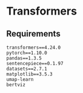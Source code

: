 # Transformers
## Requirements

```
transformers==4.24.0
pytorch==1.10.0
pandas==1.3.5
sentencepiece==0.1.97
datasets==2.7.1
matplotlib==3.5.3
umap-learn
bertviz
```
